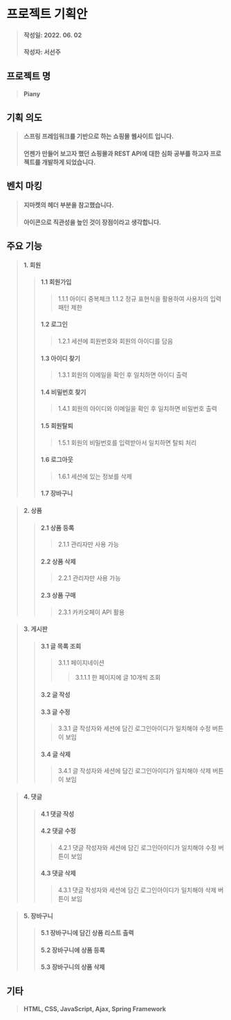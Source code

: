 # 프로젝트 기획안
> #### 작성일: 2022. 06. 02
> #### 작성자: 서선주

## 프로젝트 명
> #### Piany

## 기획 의도
> #### 스프링 프레임워크를 기반으로 하는 쇼핑몰 웹사이트 입니다.
> #### 언젠가 만들어 보고자 했던 쇼핑몰과 REST API에 대한 심화 공부를 하고자 프로젝트를 개발하게 되었습니다.

## 벤치 마킹
> #### 지마켓의 헤더 부분을 참고했습니다.
> #### 아이콘으로 직관성을 높인 것이 장점이라고 생각합니다.

## 주요 기능
> #### **1. 회원**
>> #### 1.1 회원가입
>>> 1.1.1 아이디 중복체크
>>> 1.1.2 정규 표현식을 활용하여 사용자의 입력 패턴 제한
>> #### 1.2 로그인
>>> 1.2.1 세션에 회원번호와 회원의 아이디를 담음
>> #### 1.3 아이디 찾기
>>> 1.3.1 회원의 이메일을 확인 후 일치하면 아이디 출력
>> #### 1.4 비밀번호 찾기
>>> 1.4.1 회원의 아이디와 이메일을 확인 후 일치하면 비밀번호 출력
>> #### 1.5 회원탈퇴
>>> 1.5.1 회원의 비밀번호를 입력받아서 일치하면 탈퇴 처리
>> #### 1.6 로그아웃
>>> 1.6.1 세션에 있는 정보를 삭제
>> #### 1.7 장바구니

> #### **2. 상품**
>> #### 2.1 상품 등록
>>> 2.1.1 관리자만 사용 가능
>> #### 2.2 상품 삭제
>>> 2.2.1 관리자만 사용 가능
>> #### 2.3 상품 구매
>>> 2.3.1 카카오페이 API 활용

> #### **3. 게시판**
>> #### 3.1 글 목록 조회
>>> 3.1.1 페이지네이션
>>>> 3.1.1.1 한 페이지에 글 10개씩 조회
>> #### 3.2 글 작성
>> #### 3.3 글 수정
>>> 3.3.1 글 작성자와 세션에 담긴 로그인아이디가 일치해야 수정 버튼이 보임
>> #### 3.4 글 삭제
>>> 3.4.1 글 작성자와 세션에 담긴 로그인아이디가 일치해야 삭제 버튼이 보임

> #### **4. 댓글**
>> #### 4.1 댓글 작성
>> #### 4.2 댓글 수정
>>> 4.2.1 댓글 작성자와 세션에 담긴 로그인아이디가 일치해야 수정 버튼이 보임
>> #### 4.3 댓글 삭제
>>> 4.3.1 댓글 작성자와 세션에 담긴 로그인아이디가 일치해야 삭제 버튼이 보임

> #### **5. 장바구니**
>> #### 5.1 장바구니에 담긴 상품 리스트 출력
>> #### 5.2 장바구니에 상품 등록
>> #### 5.3 장바구니의 상품 삭제

## 기타
> #### HTML, CSS, JavaScript, Ajax, Spring Framework
